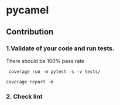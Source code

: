 # pycamel

## Contribution

### 1.Validate of your code and run tests.

There should be 100% pass rate

`` 
coverage run -m pytest -s -v tests/
``

``
coverage report -m
``

### 2. Check lint

